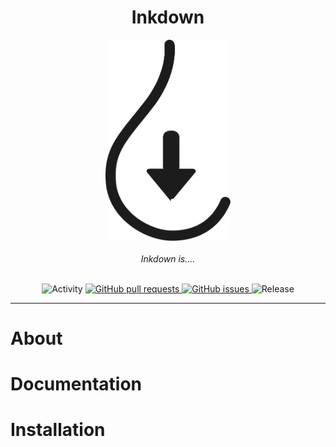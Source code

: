 <div align="center"><h1>Inkdown</h1></div>

<div align="center">
  <img width="200px" src="./assets/logo/inkdown_logo.svg" />
</div>

<br>

<div align="center"><i>Inkdown is....</i></div>

<br>

<p align="center">
  <img src="https://img.shields.io/github/commit-activity/m/jvankocherhans/inkdown?include_prereleases&style=for-the-badge" alt="Activity">  
  <a href="https://github.com/jvankocherhans/inkdown/pulls">
    <img alt="GitHub pull requests" src="https://img.shields.io/github/issues-pr/jvankocherhans/inkdown?style=for-the-badge">
  </a>
  <a href="https://github.com/jvankocherhans/inkdown/issues">
    <img alt="GitHub issues" src="https://img.shields.io/github/issues/jvankocherhans/inkdown?style=for-the-badge">
  </a>
  <img src="https://img.shields.io/github/v/release/jvankocherhans/inkdown?include_prereleases&style=for-the-badge" alt="Release">
</p>

---

# About


# Documentation

# Installation
